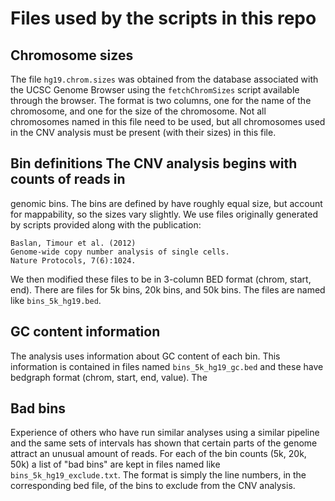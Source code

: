 # Files used by the scripts in this repo

## Chromosome sizes
The file `hg19.chrom.sizes` was obtained from the database associated
with the UCSC Genome Browser using the `fetchChromSizes` script
available through the browser. The format is two columns, one for the
name of the chromosome, and one for the size of the chromosome. Not
all chromosomes named in this file need to be used, but all
chromosomes used in the CNV analysis must be present (with their
sizes) in this file.

## Bin definitions The CNV analysis begins with counts of reads in
genomic bins. The bins are defined by have roughly equal size, but
account for mappability, so the sizes vary slightly. We use files
originally generated by scripts provided along with the publication:
```
Baslan, Timour et al. (2012)
Genome-wide copy number analysis of single cells.
Nature Protocols, 7(6):1024.
```
We then modified these files to be in 3-column BED format (chrom,
start, end). There are files for 5k bins, 20k bins, and 50k bins. The
files are named like `bins_5k_hg19.bed`.

## GC content information
The analysis uses information about GC content of each bin. This
information is contained in files named `bins_5k_hg19_gc.bed` and
these have bedgraph format (chrom, start, end, value). The

## Bad bins
Experience of others who have run similar analyses using a similar
pipeline and the same sets of intervals has shown that certain parts
of the genome attract an unusual amount of reads. For each of the bin
counts (5k, 20k, 50k) a list of "bad bins" are kept in files named
like `bins_5k_hg19_exclude.txt`. The format is simply the line
numbers, in the corresponding bed file, of the bins to exclude from
the CNV analysis.
